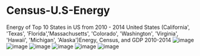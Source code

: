 # Census-U.S-Energy
Energy of Top 10 States in US from 2010 - 2014
United States (California', 'Texas', 'Florida','Massachusetts', 'Colorado', 'Washington', 'Virginia', 'Hawaii', 'Michigan', 'Alaska')Energy, Census, and GDP 2010-2014
![image](https://github.com/Thamanraj1999/Census-U.S-Energy/assets/140628569/4ec0b2e7-dd83-426d-9cd3-ea98e09187d0)
![image](https://github.com/Thamanraj1999/Census-U.S-Energy/assets/140628569/fc05c155-fc2d-4234-9895-4eb501bc8e1f)
![image](https://github.com/Thamanraj1999/Census-U.S-Energy/assets/140628569/a9f0c34f-22ed-4ab1-b8e4-a1b499180ab7)
![image](https://github.com/Thamanraj1999/Census-U.S-Energy/assets/140628569/311d16a4-bb07-4bcf-adc2-f6700de2b18e)
![image](https://github.com/Thamanraj1999/Census-U.S-Energy/assets/140628569/8ae69d7f-a9c2-4f68-ae4d-6c60f1f021bc)
![image](https://github.com/Thamanraj1999/Census-U.S-Energy/assets/140628569/c7213672-64c7-48dd-b1c7-84f6c490e67f)

